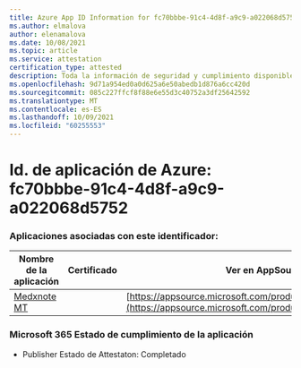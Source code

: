 ```yaml
---
title: Azure App ID Information for fc70bbbe-91c4-4d8f-a9c9-a022068d5752
ms.author: elmalova
author: elenamalova
ms.date: 10/08/2021
ms.topic: article
ms.service: attestation
certification_type: attested
description: Toda la información de seguridad y cumplimiento disponible para fc70bbbe-91c4-4d8f-a9c9-a022068d5752.
ms.openlocfilehash: 9d71a954ed0a0d625a6e50abedb1d876a6cc420d
ms.sourcegitcommit: 085c227ffcf8f88e6e55d3c40752a3df25642592
ms.translationtype: MT
ms.contentlocale: es-ES
ms.lasthandoff: 10/09/2021
ms.locfileid: "60255553"
---
```

# <a name="azure-app-id-fc70bbbe-91c4-4d8f-a9c9-a022068d5752"></a>Id. de aplicación de Azure: fc70bbbe-91c4-4d8f-a9c9-a022068d5752


### <a name="apps-associated-with-this-id"></a>Aplicaciones asociadas con este identificador:
| **Nombre de la aplicación** | **Certificado** | **Ver en AppSource** |
|--------------|---------------|-----------------------|
| [Medxnote MT](https://docs.microsoft.com/microsoft-365-app-certification/forward/WA200001823) |  | [https://appsource.microsoft.com/product/office/WA200001823](https://appsource.microsoft.com/product/office/WA200001823) |

### <a name="microsoft-365-app-compliance-status"></a>Microsoft 365 Estado de cumplimiento de la aplicación
- Publisher Estado de Attestaton: Completado
